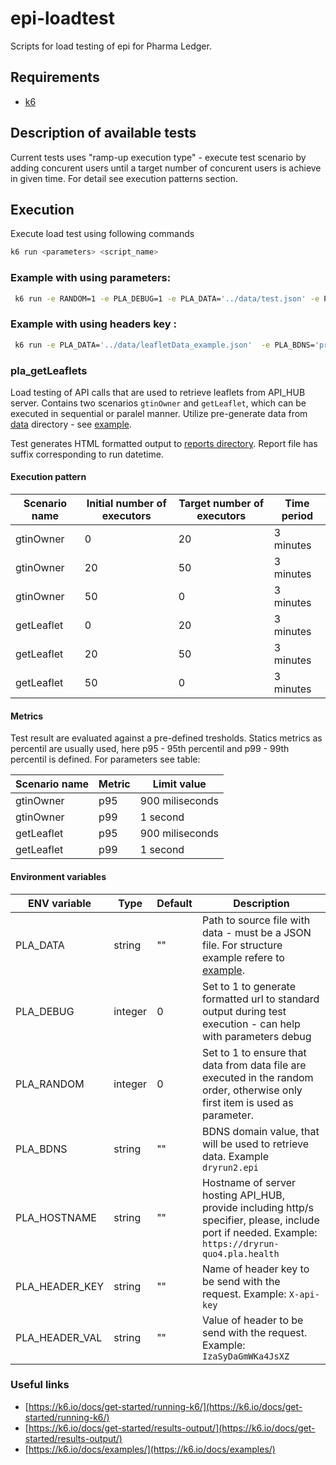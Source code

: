 # epi-loadtest

Scripts for load testing of epi for Pharma Ledger.

## Requirements

- [k6](https://k6.io/docs/get-started/installation/)

## Description of available tests

Current tests uses "ramp-up execution type" - execute test scenario by adding concurent users until a target number of concurent users is achieve in given time. For detail see execution patterns section.
## Execution 

Execute load test using following commands

```bash
k6 run <parameters> <script_name>
```
### Example with using parameters:

```bash
 k6 run -e RANDOM=1 -e PLA_DEBUG=1 -e PLA_DATA='../data/test.json' -e PLA_BDNS=dryrun2.epi -e PLA_HOSTNAME='https://dryrun-quo4.pla.health' pla_getLeaflets.js 
```

### Example with using headers key :

```bash
 k6 run -e PLA_DATA='../data/leafletData_example.json'  -e PLA_BDNS='preqa.epi' -e PLA_HOSTNAME='https://pqnah2.pladev.com' -e PLA_HEADER_KEY='X-api-key' -e PLA_HEADER_VAL='AIzaSyDaGmWKa4JsXZ' pla_getLeaflets.js 
```


### pla_getLeaflets

Load testing of API calls that are used to retrieve leaflets from API_HUB server. Contains two scenarios `gtinOwner` and `getLeaflet`, which can be executed in sequential or paralel manner. Utilize pre-generate data from [data](./data/) directory - see [example](./data/leafletData_example.json).

Test generates HTML formatted output to [reports directory](./reports/). Report file has suffix corresponding to run datetime.


#### Execution pattern

| Scenario name |Initial number of executors | Target number of executors  | Time period |
|-----|------|---------|-------------|
| gtinOwner | 0 | 20 | 3 minutes|
| gtinOwner | 20 | 50 | 3 minutes|
| gtinOwner | 50  | 0 | 3 minutes|
| getLeaflet | 0 | 20 | 3 minutes|
| getLeaflet | 20 | 50 | 3 minutes|
| getLeaflet | 50  | 0 | 3 minutes|

#### Metrics

Test result are evaluated against a pre-defined tresholds. Statics metrics as percentil are usually used, here p95 - 95th percentil and p99 - 99th percentil is defined. For parameters see table:


| Scenario name | Metric | Limit value   |
|-----|---------|---------|
| gtinOwner | p95 |  900 miliseconds |
| gtinOwner | p99 |  1 second |
| getLeaflet | p95 |  900 miliseconds |
| getLeaflet | p99 |  1 second |

#### Environment variables

| ENV variable | Type | Default | Description |
|-----|------|---------|-------------|
| PLA_DATA | string | "" | Path to source file with data - must be a JSON file. For structure example refere to [example](./data/leafletData_example.json). |
| PLA_DEBUG | integer | 0 | Set to 1 to generate formatted url to standard output during test execution - can help with parameters debug |
| PLA_RANDOM | integer | 0 | Set to 1 to ensure that data from data file are executed in the random order, otherwise only first item is used as parameter. |
| PLA_BDNS | string | "" | BDNS domain value, that will be used to retrieve data. Example `dryrun2.epi` |
| PLA_HOSTNAME | string | "" | Hostname of server hosting API_HUB, provide including http/s specifier, please, include port if needed.   Example: `https://dryrun-quo4.pla.health` |
| PLA_HEADER_KEY | string | "" | Name of header key to be send with the request.   Example: `X-api-key` |
| PLA_HEADER_VAL | string | "" | Value of header to be send with the request.  Example: `IzaSyDaGmWKa4JsXZ` |
### Useful links

- [https://k6.io/docs/get-started/running-k6/](https://k6.io/docs/get-started/running-k6/)
- [https://k6.io/docs/get-started/results-output/](https://k6.io/docs/get-started/results-output/)
- [https://k6.io/docs/examples/](https://k6.io/docs/examples/)
